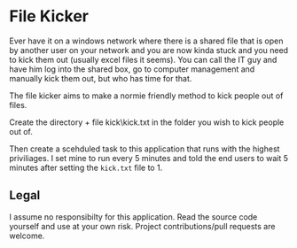 # File Kicker

Ever have it on a windows network where there is a shared file that is open by another user on your network and you are now kinda stuck and you need to kick them out (usually excel files it seems). 
You can call the IT guy and have him log into the shared box, go to computer management and manually kick them out, but who has time for that.

The file kicker aims to make a normie friendly method to kick people out of files.

Create the directory + file  kick\kick.txt in the folder you wish to kick people out of.

Then create a scehduled task to this application that runs with the highest priviliages. I set mine to run every 5 minutes and told the end users to wait 5 minutes after setting the `kick.txt` file to 1. 

## Legal

I assume no responsibilty for this application. Read the source code yourself and use at your own risk. 
Project contributions/pull requests are welcome. 
